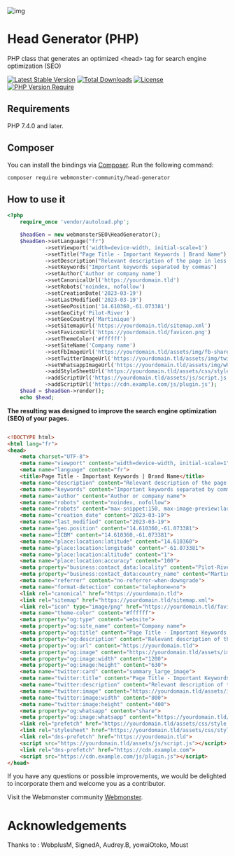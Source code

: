 ![img](https://techmonster.info/assets/img/logo-webmonster-community.png)

# Head Generator (PHP)
PHP class that generates an optimized &lt;head> tag for search engine optimization (SEO)

[![Latest Stable Version](http://poser.pugx.org/webmonster-community/head-generator/v)](https://packagist.org/packages/webmonster-community/head-generator)
[![Total Downloads](http://poser.pugx.org/webmonster-community/head-generator/downloads)](https://packagist.org/packages/webmonster-community/head-generator)
[![License](http://poser.pugx.org/webmonster-community/head-generator/license)](https://packagist.org/packages/webmonster-community/head-generator)
[![PHP Version Require](http://poser.pugx.org/webmonster-community/head-generator/require/php)](https://packagist.org/packages/webmonster-community/head-generator)

## Requirements

PHP 7.4.0 and later.

## Composer

You can install the bindings via [Composer](http://getcomposer.org/). Run the following command:

```bash
composer require webmonster-community/head-generator
```

## How to use it

```php
<?php
    require_once 'vendor/autoload.php';

    $headGen = new webmonsterSEO\HeadGenerator();
    $headGen->setLanguage("fr")
            ->setViewport('width=device-width, initial-scale=1')
            ->setTitle("Page Title - Important Keywords | Brand Name")
            ->setDescription("Relevant description of the page in less than 160 characters")
            ->setKeywords("Important keywords separated by commas")
            ->setAuthor('Author or company name')
            ->setCanonicalUrl('https://yourdomain.tld')
            ->setRobots('noindex, nofollow')
            ->setCreationDate('2023-03-19')
            ->setLastModified('2023-03-19')
            ->setGeoPosition('14.610360,-61.073381')
            ->setGeoCity('Pilot-River')
            ->setGeoCountry('Martinique')
            ->setSitemapUrl('https://yourdomain.tld/sitemap.xml')
            ->setFaviconUrl('https://yourdomain.tld/favicon.png')
            ->setThemeColor('#ffffff')
            ->setSiteName('Company name')
            ->setFbImageUrl('https://yourdomain.tld/assets/img/fb-share-1200-630.png')
            ->setTwitterImageUrl('https://yourdomain.tld/assets/img/twitter-share-800-400.png')
            ->setWhatsappImageUrl('https://yourdomain.tld/assets/img/whatsapp-share-300-200.png')
            ->addStyleSheetUrl('https://yourdomain.tld/assets/css/style.css')
            ->addScriptUrl('https://yourdomain.tld/assets/js/script.js')
            ->addScriptUrl('https://cdn.example.com/js/plugin.js');
    $head = $headGen->render();
    echo $head;
```

**The resulting <head> was designed to improve the search engine optimization (SEO) of your pages.**

```html

<!DOCTYPE html>
<html lang="fr">
<head>
    <meta charset="UTF-8">
    <meta name="viewport" content="width=device-width, initial-scale=1">
    <meta name="language" content="fr">
    <title>Page Title - Important Keywords | Brand Name</title>
    <meta name="description" content="Relevant description of the page in less than 160 characters">
    <meta name="keywords" content="Important keywords separated by commas">
    <meta name="author" content="Author or company name">
    <meta name="robots" content="noindex, nofollow">
    <meta name="robots" content="max-snippet:150, max-image-preview:large">
    <meta name="creation_date" content="2023-03-19">
    <meta name="last_modified" content="2023-03-19">
    <meta name="geo.position" content="14.610360,-61.073381">
    <meta name="ICBM" content="14.610360,-61.073381">
    <meta name="place:location:latitude" content="14.610360">
    <meta name="place:location:longitude" content="-61.073381">
    <meta name="place:location:altitude" content="1">
    <meta name="place:location:accuracy" content="100">
    <meta property="business:contact_data:locality" content="Pilot-River">
    <meta property="business:contact_data:country_name" content="Martinique">
    <meta name="referrer" content="no-referrer-when-downgrade">
    <meta name="format-detection" content="telephone=no">
    <link rel="canonical" href="https://yourdomain.tld">
    <link rel="sitemap" href="https://yourdomain.tld/sitemap.xml">
    <link rel="icon" type="image/png" href="https://yourdomain.tld/favicon.png">
    <meta name="theme-color" content="#ffffff">
    <meta property="og:type" content="website">
    <meta property="og:site_name" content="Company name">
    <meta property="og:title" content="Page Title - Important Keywords | Brand Name">
    <meta property="og:description" content="Relevant description of the page in less than 160 characters">
    <meta property="og:url" content="https://yourdomain.tld">
    <meta property="og:image" content="https://yourdomain.tld/assets/img/fb-share-1200-630.png">
    <meta property="og:image:width" content="1200">
    <meta property="og:image:height" content="630">
    <meta name="twitter:card" content="summary_large_image">
    <meta name="twitter:title" content="Page Title - Important Keywords | Brand Name">
    <meta name="twitter:description" content="Relevant description of the page in less than 160 characters">
    <meta name="twitter:image" content="https://yourdomain.tld/assets/img/twitter-share-800-400.png">
    <meta name="twitter:image:width" content="800">
    <meta name="twitter:image:height" content="400">
    <meta property="og:whatsapp" content="share">
    <meta property="og:image:whatsapp" content="https://yourdomain.tld/assets/img/whatsapp-share-300-200.png">
    <link rel="prefetch" href="https://yourdomain.tld/assets/css/style.css">
    <link rel="stylesheet" href="https://yourdomain.tld/assets/css/style.css">
    <link rel="dns-prefetch" href="https://yourdomain.tld">
    <script src="https://yourdomain.tld/assets/js/script.js"></script>
    <link rel="dns-prefetch" href="https://cdn.example.com">
    <script src="https://cdn.example.com/js/plugin.js"></script>
</head>
```

If you have any questions or possible improvements, we would be delighted to incorporate them and welcome you as a contributor.

Visit the Webmonster community [Webmonster](https://webmonster.tech).

# Acknowledgements
Thanks to : WebplusM, SignedA, Audrey.B, yowaiOtoko, Moust
